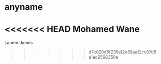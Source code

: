# anyname
<<<<<<< HEAD
Mohamed Wane
=======
Lauren James
>>>>>>> d7e028d6f235a12e68aa12cc87d8a1ac9568350a
